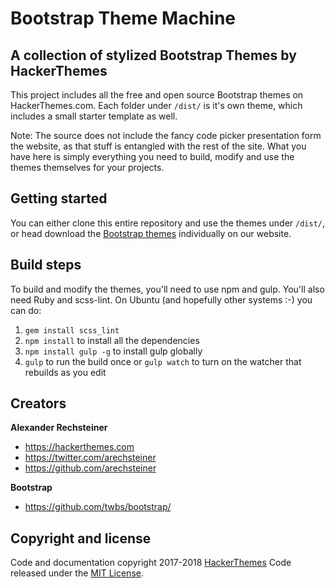 # Bootstrap Theme Machine

## A collection of stylized Bootstrap Themes by HackerThemes

This project includes all the free and open source Bootstrap themes on HackerThemes.com. Each folder under `/dist/` is it's own theme, which includes a small starter template as well.

Note: The source does not include the fancy code picker presentation form the website, as that stuff is entangled with the rest of the site. What you have here is simply everything you need to build, modify and use the themes themselves for your projects.

## Getting started

You can either clone this entire repository and use the themes under `/dist/`, or head download the [Bootstrap themes](https://hackerthemes.com) individually on our website.

## Build steps

To build and modify the themes, you'll need to use npm and gulp. You'll also need Ruby and scss-lint. On Ubuntu (and hopefully other systems :-) you can do:

1. `gem install scss_lint`
1. `npm install` to install all the dependencies
1. `npm install gulp -g` to install gulp globally
1. `gulp` to run the build once or `gulp watch` to turn on the watcher that rebuilds as you edit

## Creators

**Alexander Rechsteiner**

- <https://hackerthemes.com>
- <https://twitter.com/arechsteiner>
- <https://github.com/arechsteiner>

**Bootstrap**

- <https://github.com/twbs/bootstrap/>

## Copyright and license

Code and documentation copyright 2017-2018 [HackerThemes](https://hacekrthemes.com) Code released under the [MIT License](https://opensource.org/licenses/MIT).
